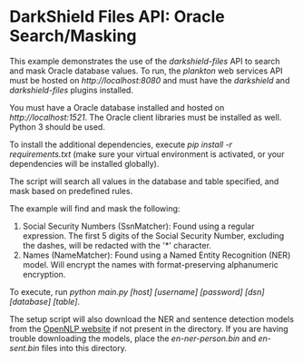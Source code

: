 # DarkShield Files API: Oracle Search/Masking

This example demonstrates the use of the *darkshield-files* API to search and mask Oracle database values. To run, the *plankton* web services API must be hosted on 
*http://localhost:8080* and must have the *darkshield* and *darkshield-files* plugins 
installed.

You must have a Oracle database installed and hosted on *http://localhost:1521*. The Oracle client libraries must be 
installed as well. Python 3 should be used.

To install the additional dependencies, execute *pip install -r requirements.txt* 
(make sure your virtual environment is activated, or your dependencies will 
be installed globally).

The script will search all values in the database and table specified, and mask based on predefined rules.

The example will find and mask the following:

1. Social Security Numbers (SsnMatcher): Found using a regular expression. The first 5 digits of the Social Security Number,
excluding the dashes, will be redacted with the '*' character.
2. Names (NameMatcher): Found using a Named Entity Recognition (NER) model. Will encrypt the names with 
format-preserving alphanumeric encryption.

To execute, run *python main.py [host] [username] [password] [dsn] [database] [table]*.


The setup script will also download the NER and sentence detection models from the
[OpenNLP website](http://opennlp.sourceforge.net/models-1.5/) if not present in the
directory. If you are having trouble downloading the models, place the *en-ner-person.bin*
and *en-sent.bin* files into this directory.
